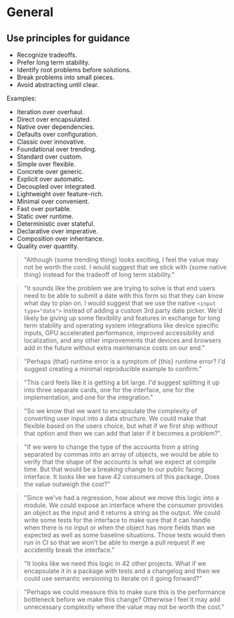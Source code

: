 # General

## Use principles for guidance

- Recognize tradeoffs.
- Prefer long term stability.
- Identify root problems before solutions.
- Break problems into small pieces.
- Avoid abstracting until clear.

Examples:

- Iteration over overhaul.
- Direct over encapsulated.
- Native over dependencies.
- Defaults over configuration.
- Classic over innovative.
- Foundational over trending.
- Standard over custom.
- Simple over flexible.
- Concrete over generic.
- Explicit over automatic.
- Decoupled over integrated.
- Lightweight over feature-rich.
- Minimal over convenient.
- Fast over portable.
- Static over runtime.
- Deterministic over stateful.
- Declarative over imperative.
- Composition over inheritance.
- Quality over quantity.

> "Although {some trending thing} looks exciting, I feel the value may not be worth the cost. I would suggest that we stick with {some native thing} instead for the tradeoff of long term stability."

> "It sounds like the problem we are trying to solve is that end users need to be able to submit a date with this form so that they can know what day to plan on. I would suggest that we use the native `<input type="date">` instead of adding a custom 3rd party date picker. We'd likely be giving up some flexibility and features in exchange for long term stability and operating system integrations like device specific inputs, GPU accelerated performance, improved accessibility and localization, and any other improvements that devices and browsers add in the future without extra maintenance costs on our end."

> "Perhaps {that} runtime error is a symptom of {this} runtime error? I'd suggest creating a minimal reproducible example to confirm."

> "This card feels like it is getting a bit large. I'd suggest splitting it up into three separate cards, one for the interface, one for the implementation, and one for the integration."

> "So we know that we want to encapsulate the complexity of converting user input into a data structure. We could make that flexible based on the users choice, but what if we first ship without that option and then we can add that later if it becomes a problem?".

> "If we were to change the type of the accounts from a string separated by commas into an array of objects, we would be able to verify that the shape of the accounts is what we expect at compile time. But that would be a breaking change to our public facing interface. It looks like we have 42 consumers of this package. Does the value outweigh the cost?"

> "Since we've had a regression, how about we move this logic into a module. We could expose an interface where the consumer provides an object as the input and it returns a string as the output. We could write some tests for the interface to make sure that it can handle when there is no input or when the object has more fields than we expected as well as some baseline situations. Those tests would then run in CI so that we won't be able to merge a pull request if we accidently break the interface."

> "It looks like we need this logic in 42 other projects. What if we encapsulate it in a package with tests and a changelog and then we could use semantic versioning to iterate on it going forward?"

> "Perhaps we could measure this to make sure this is the performance bottleneck before we make this change? Otherwise I feel it may add unnecessary complexity where the value may not be worth the cost."
